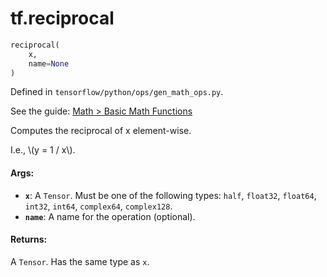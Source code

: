 <div itemscope itemtype="http://developers.google.com/ReferenceObject">
<meta itemprop="name" content="tf.reciprocal" />
</div>

# tf.reciprocal

``` python
reciprocal(
    x,
    name=None
)
```



Defined in `tensorflow/python/ops/gen_math_ops.py`.

See the guide: [Math > Basic Math Functions](../../../api_guides/python/math_ops.md#Basic_Math_Functions)

Computes the reciprocal of x element-wise.

I.e., \\(y = 1 / x\\).

#### Args:

* <b>`x`</b>: A `Tensor`. Must be one of the following types: `half`, `float32`, `float64`, `int32`, `int64`, `complex64`, `complex128`.
* <b>`name`</b>: A name for the operation (optional).


#### Returns:

  A `Tensor`. Has the same type as `x`.